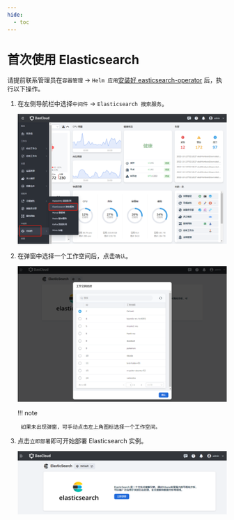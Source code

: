 ```yaml
---
hide:
  - toc
---
```


# 首次使用 Elasticsearch

请提前联系管理员在`容器管理` -> `Helm 应用`[安装好 easticsearch-operator](./install.md) 后，执行以下操作。

1. 在左侧导航栏中选择`中间件` -> `Elasticsearch 搜索服务`。

    ![](../images/login01.png)

2. 在弹窗中选择一个工作空间后，点击`确认`。

    ![](../images/login02.png)

    !!! note

        如果未出现弹窗，可手动点击左上角图标选择一个工作空间。

3. 点击`立即部署`即可开始部署 Elasticsearch 实例。

    ![](../images/login03.png)
